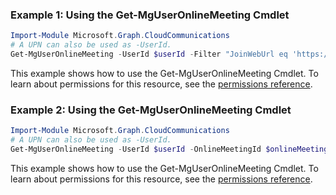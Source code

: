 ### Example 1: Using the Get-MgUserOnlineMeeting Cmdlet
```powershell
Import-Module Microsoft.Graph.CloudCommunications
# A UPN can also be used as -UserId.
Get-MgUserOnlineMeeting -UserId $userId -Filter "JoinWebUrl eq 'https://teams.microsoft.com/l/meetup-join/19:meeting_MGQ4MDQyNTEtNTQ2NS00YjQxLTlkM2EtZWVkODYxODYzMmY2@thread.v2/0?context" 
```
This example shows how to use the Get-MgUserOnlineMeeting Cmdlet.
To learn about permissions for this resource, see the [permissions reference](/graph/permissions-reference).
### Example 2: Using the Get-MgUserOnlineMeeting Cmdlet
```powershell
Import-Module Microsoft.Graph.CloudCommunications
# A UPN can also be used as -UserId.
Get-MgUserOnlineMeeting -UserId $userId -OnlineMeetingId $onlineMeetingId
```
This example shows how to use the Get-MgUserOnlineMeeting Cmdlet.
To learn about permissions for this resource, see the [permissions reference](/graph/permissions-reference).
